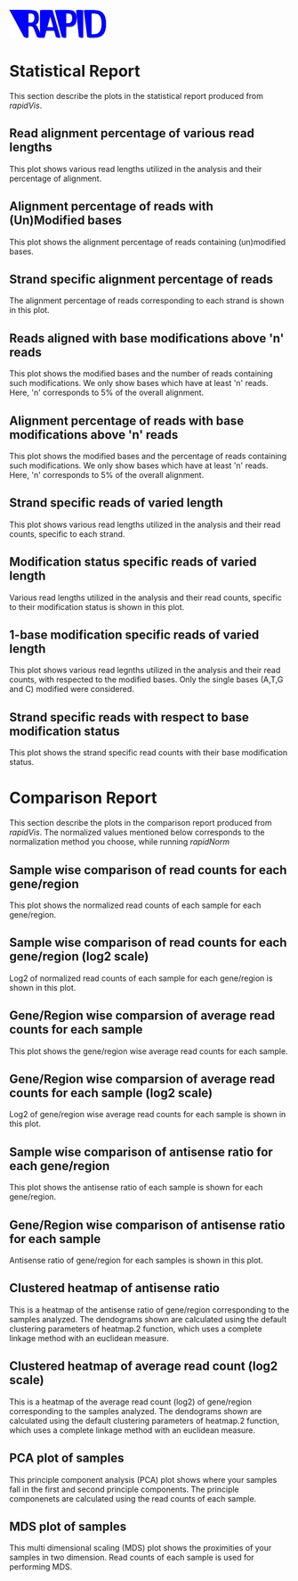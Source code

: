 ![RAPID Logo][logo]

[logo]: figures/Logo.png

# Statistical Report
This section describe the plots in the statistical report produced from *rapidVis*.

## Read alignment percentage of various read lengths
This plot shows various read lengths utilized in the analysis and their percentage of alignment.

## Alignment percentage of reads with (Un)Modified bases
This plot shows the alignment percentage of reads containing (un)modified bases.

## Strand specific alignment percentage of reads
The alignment percentage of reads corresponding to each strand is shown in this plot.

## Reads aligned with base modifications above 'n' reads
This plot shows the modified bases and the number of reads containing such modifications. We only show bases which have at least 'n' reads. Here, 'n' corresponds to 5% of the overall alignment.

## Alignment percentage of reads with base modifications above 'n' reads
This plot shows the modified bases and the percentage of reads containing such modifications. We only show bases which have at least 'n' reads. Here, 'n' corresponds to 5% of the overall alignment.

## Strand specific reads of varied length
This plot shows various read lengths utilized in the analysis and their read counts, specific to each strand.

## Modification status specific reads of varied length
Various read lengths utilized in the analysis and their read counts, specific to their modification status is shown in this plot.

## 1-base modification specific reads of varied length
This plot shows various read legnths utilized in the analysis and their read counts, with respected to the modified bases. Only the single bases (A,T,G and C) modified were considered.

## Strand specific reads with respect to base modification status
This plot shows the strand specific read counts with their base modification status.

# Comparison Report
This section describe the plots in the comparison report produced from *rapidVis*. The normalized values mentioned below corresponds to the normalization method you choose, while running *rapidNorm*

## Sample wise comparison of read counts for each gene/region
This plot shows the normalized read counts of each sample for each gene/region.

## Sample wise comparison of read counts for each gene/region (log2 scale)
Log2 of normalized read counts of each sample for each gene/region is shown in this plot.

## Gene/Region wise comparsion of average read counts for each sample
This plot shows the gene/region wise average read counts for each sample.

## Gene/Region wise comparsion of average read counts for each sample (log2 scale)
Log2 of gene/region wise average read counts for each sample is shown in this plot.

## Sample wise comparison of antisense ratio for each gene/region
This plot shows the antisense ratio of each sample is shown for each gene/region.

## Gene/Region wise comparison of antisense ratio for each sample
Antisense ratio of gene/region for each samples is shown in this plot.

## Clustered heatmap of antisense ratio
This is a heatmap of the antisense ratio of gene/region corresponding to the samples analyzed. The dendograms shown are calculated using the default clustering parameters of heatmap.2 function, which uses a complete linkage method with an euclidean measure.

## Clustered heatmap of average read count (log2 scale)
This is a heatmap of the average read count (log2) of gene/region corresponding to the samples analyzed. The dendograms shown are calculated using the default clustering parameters of heatmap.2 function, which uses a complete linkage method with an euclidean measure.

## PCA plot of samples
This principle component analysis (PCA) plot shows where your samples fall in the first and second principle components. The principle componenets are calculated using the read counts of each sample. 

## MDS plot of samples
This multi dimensional scaling (MDS) plot shows the proximities of your samples in two dimension. Read counts of each sample is used for performing MDS.